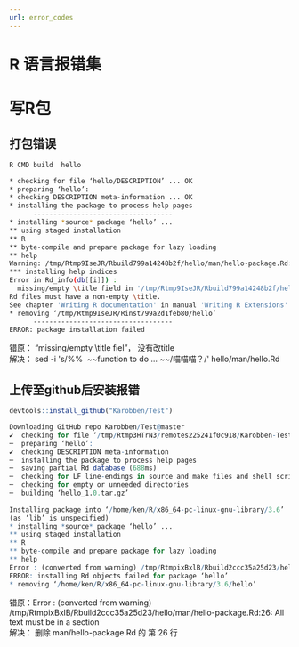 ```yaml
---
url: error_codes
---
```


# R 语言报错集

<a name="YqNpC"></a>
# 写R包

<a name="ll1lF"></a>
## 打包错误
```bash
R CMD build  hello

* checking for file ‘hello/DESCRIPTION’ ... OK
* preparing ‘hello’:
* checking DESCRIPTION meta-information ... OK
* installing the package to process help pages
      -----------------------------------
* installing *source* package ‘hello’ ...
** using staged installation
** R
** byte-compile and prepare package for lazy loading
** help
Warning: /tmp/Rtmp9IseJR/Rbuild799a14248b2f/hello/man/hello-package.Rd:26: All text must be in a section
*** installing help indices
Error in Rd_info(db[[i]]) : 
  missing/empty \title field in '/tmp/Rtmp9IseJR/Rbuild799a14248b2f/hello/man/hello.Rd'
Rd files must have a non-empty \title.
See chapter 'Writing R documentation' in manual 'Writing R Extensions'.
* removing ‘/tmp/Rtmp9IseJR/Rinst799a2d1feb80/hello’
      -----------------------------------
ERROR: package installation failed

```

错原： “missing/empty \title fiel”， 没有改title<br />解决： sed -i 's/%%  ~~function to do ... ~~/喵喵喵？/' hello/man/hello.Rd

<a name="rGBi1"></a>
## 上传至github后安装报错
```r
devtools::install_github("Karobben/Test")

Downloading GitHub repo Karobben/Test@master
✔  checking for file ‘/tmp/Rtmp3HTrN3/remotes225241f0c918/Karobben-Test-252c791/DESCRIPTION’ ...
─  preparing ‘hello’:
✔  checking DESCRIPTION meta-information
─  installing the package to process help pages
─  saving partial Rd database (688ms)
─  checking for LF line-endings in source and make files and shell scripts
─  checking for empty or unneeded directories
─  building ‘hello_1.0.tar.gz’
   
Installing package into ‘/home/ken/R/x86_64-pc-linux-gnu-library/3.6’
(as ‘lib’ is unspecified)
* installing *source* package ‘hello’ ...
** using staged installation
** R
** byte-compile and prepare package for lazy loading
** help
Error : (converted from warning) /tmp/RtmpixBxlB/Rbuild2ccc35a25d23/hello/man/hello-package.Rd:26: All text must be in a section
ERROR: installing Rd objects failed for package ‘hello’
* removing ‘/home/ken/R/x86_64-pc-linux-gnu-library/3.6/hello’
```

错原：Error : (converted from warning) /tmp/RtmpixBxlB/Rbuild2ccc35a25d23/hello/man/hello-package.Rd:26: All text must be in a section<br />解决： 删除 man/hello-package.Rd 的 第 26 行
